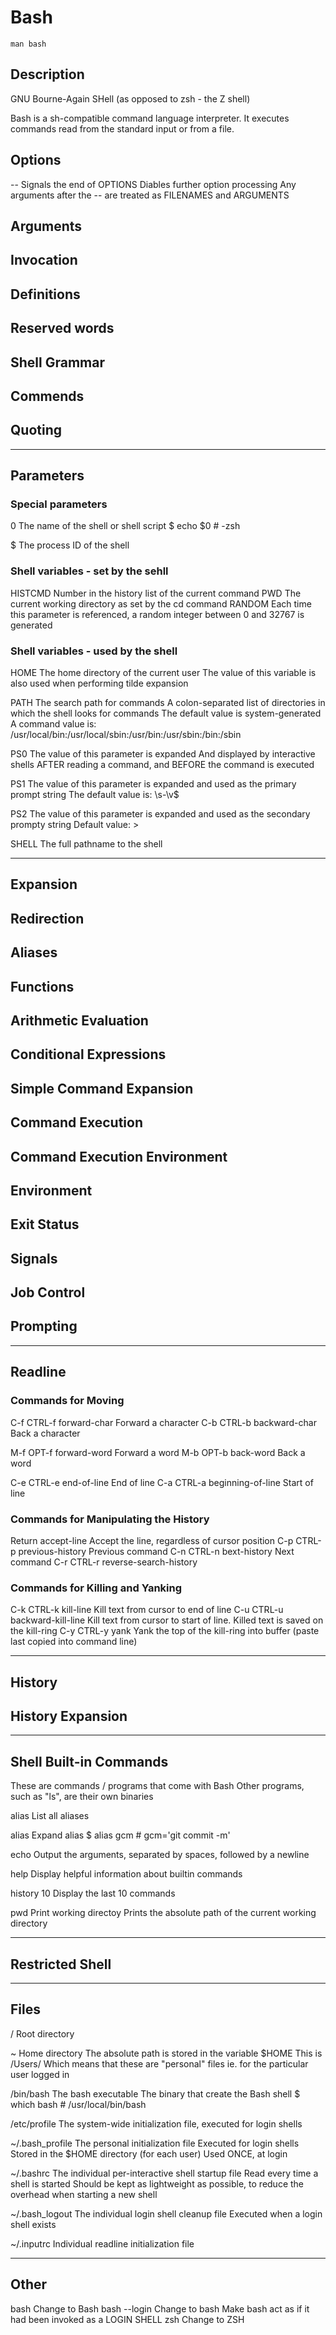 # Bash

```
man bash
```

## Description
GNU Bourne-Again SHell
(as opposed to zsh - the Z shell)

Bash is a sh-compatible command language interpreter.
It executes commands read from the standard input or from a file.

## Options
--  Signals the end of OPTIONS
    Diables further option processing
    Any arguments after the -- are treated as FILENAMES and ARGUMENTS

## Arguments

## Invocation

## Definitions

## Reserved words

## Shell Grammar

## Commends

## Quoting

---
## Parameters

### Special parameters
0     The name of the shell or shell script
      $ echo $0
      # -zsh

$     The process ID of the shell

### Shell variables - set by the sehll
HISTCMD   Number in the history list of the current command
PWD       The current working directory as set by the cd command
RANDOM    Each time this parameter is referenced, a random integer
          between 0 and 32767 is generated

### Shell variables - used by the shell
HOME      The home directory of the current user
          The value of this variable is also used when performing tilde
          expansion

PATH      The search path for commands
          A colon-separated list of directories in which the shell looks
          for commands
          The default value is system-generated
          A command value is:
          /usr/local/bin:/usr/local/sbin:/usr/bin:/usr/sbin:/bin:/sbin

PS0       The value of this parameter is expanded
          And displayed by interactive shells
          AFTER reading a command, and
          BEFORE the command is executed

PS1       The value of this parameter is expanded
          and used as the primary prompt string
          The default value is:
          \s-\v\$

PS2       The value of this parameter is expanded
          and used as the secondary prompty string
          Default value:
          >

SHELL     The full pathname to the shell

---
## Expansion


## Redirection

## Aliases

## Functions

## Arithmetic Evaluation

## Conditional Expressions

## Simple Command Expansion

## Command Execution

## Command Execution Environment

## Environment

## Exit Status

## Signals

## Job Control

## Prompting

---
## Readline
### Commands for Moving
C-f   CTRL-f  forward-char      Forward a character
C-b   CTRL-b  backward-char     Back a character

M-f   OPT-f   forward-word      Forward a word
M-b   OPT-b   back-word         Back a word

C-e   CTRL-e  end-of-line       End of line
C-a   CTRL-a  beginning-of-line Start of line

### Commands for Manipulating the History
Return        accept-line       Accept the line, regardless of cursor position
C-p   CTRL-p  previous-history  Previous command
C-n   CTRL-n  bext-history      Next command
C-r   CTRL-r  reverse-search-history

### Commands for Killing and Yanking
C-k   CTRL-k  kill-line         Kill text from cursor to end of line
C-u   CTRL-u  backward-kill-line  Kill text from cursor to start of line.
                                  Killed text is saved on the kill-ring
C-y   CTRL-y  yank                Yank the top of the kill-ring into buffer
                                  (paste last copied into command line)

---
## History

## History Expansion

---
## Shell Built-in Commands
These are commands / programs that come with Bash
Other programs, such as "ls", are their own binaries

alias               List all aliases

alias <command>     Expand alias
                    $ alias gcm
                    # gcm='git commit -m'

echo          Output the arguments, separated by spaces, followed by a newline

help          Display helpful information about builtin commands

history 10    Display the last 10 commands

pwd           Print working directoy
              Prints the absolute path of the current working directory



---
## Restricted Shell

---
## Files
/   Root directory

~   Home directory
    The absolute path is stored in the variable $HOME
    This is /Users/<username>
    Which means that these are "personal" files
    ie. for the particular user logged in


/bin/bash         The bash executable
                  The binary that create the Bash shell
                  $ which bash
                  # /usr/local/bin/bash

/etc/profile      The system-wide initialization file, executed for login shells

~/.bash_profile   The personal initialization file
                  Executed for login shells
                  Stored in the $HOME directory (for each user)
                  Used ONCE, at login

~/.bashrc         The individual per-interactive shell startup file
                  Read every time a shell is started
                  Should be kept as lightweight as possible, to reduce the
                  overhead when starting a new shell

~/.bash_logout    The individual login shell cleanup file
                  Executed when a login shell exists

~/.inputrc        Individual readline initialization file

---
## Other
bash            Change to Bash
bash --login    Change to bash
                Make bash act as if it had been invoked as a LOGIN SHELL
zsh             Change to ZSH

